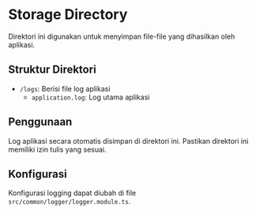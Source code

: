 # Storage Directory

Direktori ini digunakan untuk menyimpan file-file yang dihasilkan oleh aplikasi.

## Struktur Direktori

- `/logs`: Berisi file log aplikasi
  - `application.log`: Log utama aplikasi

## Penggunaan

Log aplikasi secara otomatis disimpan di direktori ini. Pastikan direktori ini memiliki izin tulis yang sesuai.

## Konfigurasi

Konfigurasi logging dapat diubah di file `src/common/logger/logger.module.ts`.